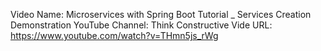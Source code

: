 Video Name: Microservices with Spring Boot Tutorial _ Services Creation Demonstration
YouTube Channel: Think Constructive 
Vide URL: https://www.youtube.com/watch?v=THmn5js_rWg 



